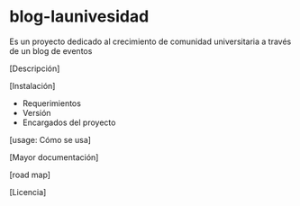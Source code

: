 # blog-launivesidad
Es un proyecto dedicado al crecimiento de comunidad universitaria a través de un blog de eventos

[Descripción]

[Instalación]
- Requerimientos
- Versión
- Encargados del proyecto

[usage: Cómo se usa]

[Mayor documentación]

[road map]

[Licencia]
